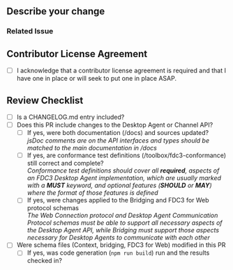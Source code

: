 ## Describe your change

<!--- Describe your change here-->

### Related Issue
<!--- This project prefers to accept pull requests related to open issues -->
<!--- If suggesting a new feature or change, please discuss it in an issue first -->
<!--- Please [link to the issue here](https://docs.github.com/en/issues/tracking-your-work-with-issues/using-issues/linking-a-pull-request-to-an-issue) by writing "resolves #123456" here: -->

## Contributor License Agreement

<!--- All contributions to FDC3 must be made under an active contributor license agreement and the [Community Specification License](https://github.com/finos/FDC3/blob/main/LICENSE.md). This will be checked by the EasyCLA tool (https://easycla.lfx.linuxfoundation.org/) that runs automatically on every PR. If you've not contributed to FDC3 before, look for a comment on your PR shortly after it is raised and follow the instructions to establish a CLA or have it acknowledged by the EasyCLA tool. -->

- [ ] I acknowledge that a contributor license agreement is required and that I have one in place or will seek to put one in place ASAP.

## Review Checklist

<!--- Checklist to be completed by reviewers, and pre-checked by the authors of a PR -->

- [ ] Is a CHANGELOG.md entry included?
- [ ] Does this PR include changes to the Desktop Agent or Channel API?
  - [ ] If yes, were both documentation (/docs) and sources updated?<br/>
        *jsDoc comments are on the API interfaces and types should be matched to the main documentation in /docs*
  - [ ] If yes, are conformance test definitions (/toolbox/fdc3-conformance) still correct and complete?<br/>
        *Conformance test definitions should cover all **required**, aspects of an FDC3 Desktop Agent implementation, which are usually marked with a **MUST** keyword, and  optional features (**SHOULD** or **MAY**) where the format of those features is defined*
  - [ ] If yes, were changes applied to the Bridging and FDC3 for Web protocol schemas<br/>
        *The Web Connection protocol and Desktop Agent Communication Protocol schemas must be able to support all necessary aspects of the Desktop Agent API, while Bridging must support those aspects necessary for Desktop Agents to communicate with each other*
- [ ] Were schema files (Context, bridging, FDC3 for Web) modified in this PR
  - [ ] If yes, was code generation (`npm run build`) run and the results checked in?
